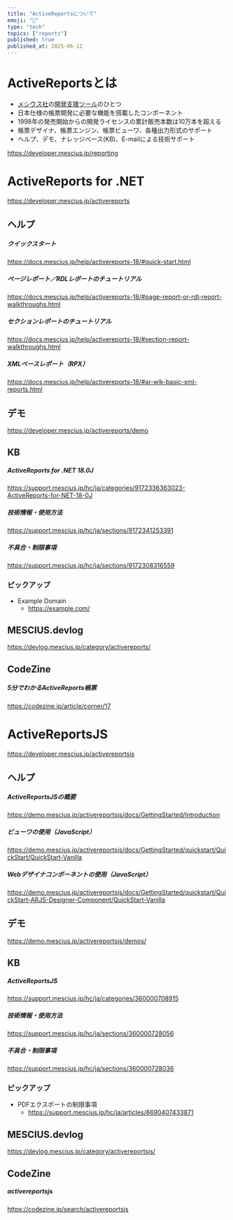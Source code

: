 ```yaml
---
title: "ActiveReportsについて"
emoji: "📝"
type: "tech"
topics: ["reports"]
published: true
published_at: 2025-06-12
---
```


# ActiveReportsとは

- [メシウス社](https://www.mescius.com/)の[開発支援ツール](https://developer.mescius.jp/)のひとつ
- 日本仕様の帳票開発に必要な機能を搭載したコンポーネント
- 1998年の発売開始からの開発ライセンスの累計販売本数は10万本を超える
- 帳票デザイナ、帳票エンジン、帳票ビューワ、各種出力形式のサポート
- ヘルプ、デモ、ナレッジベース(KB)、E-mailによる技術サポート

https://developer.mescius.jp/reporting

# ActiveReports for .NET

https://developer.mescius.jp/activereports

## ヘルプ

##### クイックスタート
https://docs.mescius.jp/help/activereports-18/#quick-start.html

##### ページレポート／RDLレポートのチュートリアル
https://docs.mescius.jp/help/activereports-18/#page-report-or-rdl-report-walkthroughs.html

##### セクションレポートのチュートリアル
https://docs.mescius.jp/help/activereports-18/#section-report-walkthroughs.html

##### XMLベースレポート（RPX）
https://docs.mescius.jp/help/activereports-18/#ar-wlk-basic-xml-reports.html

## デモ

https://developer.mescius.jp/activereports/demo

## KB

##### ActiveReports for .NET 18.0J
https://support.mescius.jp/hc/ja/categories/9172336363023-ActiveReports-for-NET-18-0J

##### 技術情報・使用方法
https://support.mescius.jp/hc/ja/sections/9172341253391

##### 不具合・制限事項
https://support.mescius.jp/hc/ja/sections/9172308316559

### ピックアップ

- Example Domain
  - https://example.com/

## MESCIUS.devlog

https://devlog.mescius.jp/category/activereports/

## CodeZine

##### 5分でわかるActiveReports帳票

https://codezine.jp/article/corner/17

# ActiveReportsJS

https://developer.mescius.jp/activereportsjs

## ヘルプ

##### ActiveReportsJSの概要
https://demo.mescius.jp/activereportsjs/docs/GettingStarted/Introduction

##### ビューワの使用（JavaScript）
https://demo.mescius.jp/activereportsjs/docs/GettingStarted/quickstart/QuickStart/QuickStart-Vanilla

##### Webデザイナコンポーネントの使用（JavaScript）
https://demo.mescius.jp/activereportsjs/docs/GettingStarted/quickstart/QuickStart-ARJS-Designer-Component/QuickStart-Vanilla

## デモ

https://demo.mescius.jp/activereportsjs/demos/

## KB

##### ActiveReportsJS
https://support.mescius.jp/hc/ja/categories/360000708915

##### 技術情報・使用方法
https://support.mescius.jp/hc/ja/sections/360000728056

##### 不具合・制限事項
https://support.mescius.jp/hc/ja/sections/360000728036

### ピックアップ

- PDFエクスポートの制限事項
  - https://support.mescius.jp/hc/ja/articles/8690407433871

## MESCIUS.devlog

https://devlog.mescius.jp/category/activereportsjs/

## CodeZine

##### activereportsjs

https://codezine.jp/search/activereportsjs
